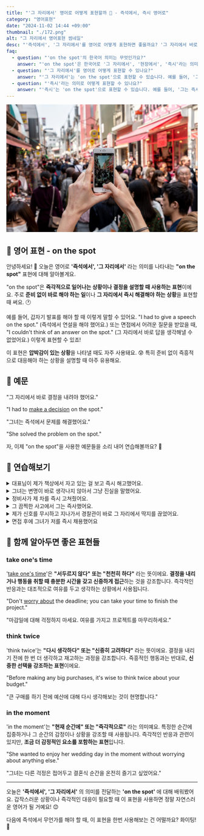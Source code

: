 ```yaml
---
title: "'그 자리에서' 영어로 어떻게 표현할까 🎤 - 즉석에서, 즉시 영어로"
category: "영어표현"
date: "2024-11-02 14:44 +09:00"
thumbnail: "./172.png"
alt: "그 자리에서 영어표현 썸네일"
desc: "'즉석에서', '그 자리에서'를 영어로 어떻게 표현하면 좋을까요? '그 자리에서 바로 결정을 내려야 했어요.', '그녀는 즉석에서 문제를 해결했어요.' 등을 영어로 표현하는 법을 배워봅시다. 다양한 예문을 통해서 연습하고 본인의 표현으로 만들어 보세요."
faq:
  - question: "'on the spot'의 한국어 의미는 무엇인가요?"
    answer: "'on the spot'은 한국어로 '그 자리에서', '현장에서', '즉시'라는 의미로 해석될 수 있습니다."
  - question: "'그 자리에서'를 영어로 어떻게 표현할 수 있나요?"
    answer: "'그 자리에서'는 'on the spot'으로 표현할 수 있습니다. 예를 들어, '그는 그 자리에서 노래를 불렀다'는 'He sang on the spot'로 말할 수 있습니다."
  - question: "'즉시'라는 의미로 어떻게 표현할 수 있나요?"
    answer: "'즉시'는 'on the spot'으로 표현할 수 있습니다. 예를 들어, '그는 즉시 결정을 내렸다'는 'He made the decision on the spot'로 표현할 수 있습니다."
---
```


![관광지 사진을 찍고 있는 손](./172-1.jpg)

## 🌟 영어 표현 - on the spot

안녕하세요! 👋 오늘은 영어로 **'즉석에서', '그 자리에서'** 라는 의미를 나타내는 **"on the spot"** 표현에 대해 알아볼게요.

"on the spot"은 **즉각적으로 일어나는 상황이나 결정을 설명할 때 사용하는 표현**이에요. 주로 **준비 없이 바로 해야 하는 일**이나 **그 자리에서 즉시 해결해야 하는 상황**을 표현할 때 써요. 🕐

예를 들어, 갑자기 발표를 해야 할 때 이렇게 말할 수 있어요. "I had to give a speech on the spot." (즉석에서 연설을 해야 했어요.) 또는 면접에서 어려운 질문을 받았을 때, "I couldn't think of an answer on the spot." (그 자리에서 바로 답을 생각해낼 수 없었어요.) 이렇게 표현할 수 있죠!

이 표현은 **압박감이 있는 상황**을 나타낼 때도 자주 사용돼요. 😰 특히 준비 없이 즉흥적으로 대응해야 하는 상황을 설명할 때 아주 유용해요.

<div 
  data-inline-banner="🎉 새해에는 스픽 AI와 함께 영어 공부하자" 
  data-inline-banner-subtext="설날 특별 할인으로 60%할인 + 추가 7만원 할인! (~2/3)" 
  data-inline-banner-link="https://app.usespeak.com/kr-ko/sale/kr-affiliate-special/?ref=engple-inline"
  data-inline-banner-caption="해당 링크를 통해 구매시 일정액의 수수료를 지급받습니다.">
</div>

## 📖 예문

"그 자리에서 바로 결정을 내려야 했어요."

"I had to [make a decision](/blog/vocab-1/010.make-a-decision/) on the spot."

"그녀는 즉석에서 문제를 해결했어요."

"She solved the problem on the spot."

자, 이제 "on the spot"을 사용한 예문들을 소리 내어 연습해볼까요? 🎯

## 💬 연습해보기

<details>
<summary>대표님이 제가 책상에서 자고 있는 걸 보고 즉시 해고했어요.</summary>
<span>My boss caught me sleeping at my desk and fired me on the spot.</span>
</details>

<details>
<summary>그녀는 변명이 바로 생각나지 않아서 그냥 진실을 말했어요.</summary>
<span>She couldn't think of an excuse on the spot, so she just told the truth.</span>
</details>

<details>
<summary>정비사가 제 차를 즉시 고쳐줬어요.</summary>
<span>The mechanic fixed my car right on the spot.</span>
</details>

<details>
<summary>그 끔찍한 사고에서 그는 즉사했어요.</summary>
<span>He died on the spot in that terrible accident.</span>
</details>

<details>
<summary>제가 신호를 무시하고 지나가서 경찰관이 바로 그 자리에서 딱지를 끊었어요.</summary>
<span>The police officer gave me a ticket on the spot for running that red light.</span>
</details>

<details>
<summary>면접 후에 그녀가 저를 즉시 채용했어요</summary>
<span>She hired me on the spot after the interview.</span>
</details>

## 🤝 함께 알아두면 좋은 표현들

### take one's time

'[take one's time](/blog/in-english/215.take-one's-time/)'은 **"서두르지 않다" 또는 "천천히 하다"** 라는 뜻이에요. **결정을 내리거나 행동을 취할 때 충분한 시간을 갖고 신중하게 접근**하는 것을 강조합니다. 즉각적인 반응과는 대조적으로 여유를 두고 생각하는 상황에서 사용됩니다.

"Don't [worry about](/blog/in-english/209.worry-about/) the deadline; you can take your time to finish the project."

"마감일에 대해 걱정하지 마세요. 여유를 가지고 프로젝트를 마무리하세요."

### think twice

'think twice'는 **"다시 생각하다" 또는 "신중히 고려하다"** 라는 뜻이에요. 결정을 내리기 전에 한 번 더 생각하고 재고하는 과정을 강조합니다. 즉흥적인 행동과는 반대로, **신중한 선택을 강조하는 표현**이에요.

"Before making any big purchases, it's wise to think twice about your budget."

"큰 구매를 하기 전에 예산에 대해 다시 생각해보는 것이 현명합니다."

### in the moment

'in the moment'는 **"현재 순간에" 또는 "즉각적으로"** 라는 의미예요. 특정한 순간에 집중하거나 그 순간의 감정이나 상황을 강조할 때 사용됩니다. 즉각적인 반응과 관련이 있지만, **조금 더 감정적인 요소를 포함하는 표현**입니다.

"She wanted to enjoy her wedding day in the moment without worrying about anything else."

"그녀는 다른 걱정은 접어두고 결혼식 순간을 온전히 즐기고 싶었어요."

---

오늘은 **'즉석에서', '그 자리에서'** 의 의미를 전달하는 **'on the spot'** 에 대해 배워봤어요. 갑작스러운 상황이나 즉각적인 대응이 필요할 때 이 표현을 사용하면 정말 자연스러운 영어가 될 거예요! 😊

다음에 즉석에서 무언가를 해야 할 때, 이 표현을 한번 사용해보는 건 어떨까요? 화이팅! 💪
